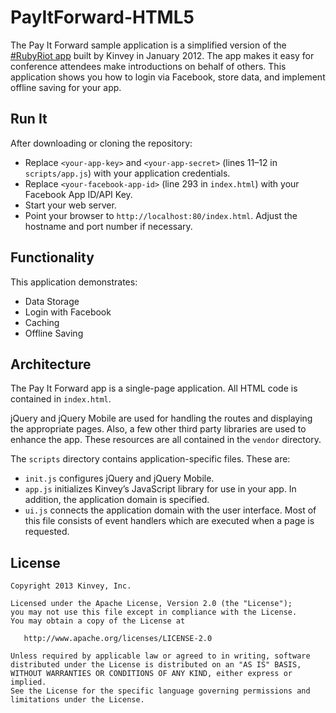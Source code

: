 # PayItForward-HTML5

The Pay It Forward sample application is a simplified version of the [#RubyRiot app](http://www.kinvey.com/blog/70/observing-rubyriot-mobile-app-usage-was-fascinating) built by Kinvey in January 2012. The app makes it easy for conference attendees make introductions on behalf of others. This application shows you how to login via Facebook, store data, and implement offline saving for your app.

## Run It
After downloading or cloning the repository:

* Replace `<your-app-key>` and `<your-app-secret>` (lines 11–12 in `scripts/app.js`) with your application credentials.
* Replace `<your-facebook-app-id>` (line 293 in `index.html`) with your Facebook App ID/API Key.
* Start your web server.
* Point your browser to `http://localhost:80/index.html`. Adjust the hostname and port number if necessary.

## Functionality
This application demonstrates:

* Data Storage
* Login with Facebook
* Caching
* Offline Saving

## Architecture
The Pay It Forward app is a single-page application. All HTML code is contained in `index.html`.

jQuery and jQuery Mobile are used for handling the routes and displaying the appropriate pages. Also, a few other third party libraries are used to enhance the app. These resources are all contained in the `vendor` directory.

The `scripts` directory contains application-specific files. These are:

* `init.js` configures jQuery and jQuery Mobile.
* `app.js` initializes Kinvey’s JavaScript library for use in your app. In addition, the application domain is specified.
* `ui.js` connects the application domain with the user interface. Most of this file consists of event handlers which are executed when a page is requested.

## License

    Copyright 2013 Kinvey, Inc.

    Licensed under the Apache License, Version 2.0 (the "License");
    you may not use this file except in compliance with the License.
    You may obtain a copy of the License at

       http://www.apache.org/licenses/LICENSE-2.0

    Unless required by applicable law or agreed to in writing, software
    distributed under the License is distributed on an "AS IS" BASIS,
    WITHOUT WARRANTIES OR CONDITIONS OF ANY KIND, either express or implied.
    See the License for the specific language governing permissions and
    limitations under the License.